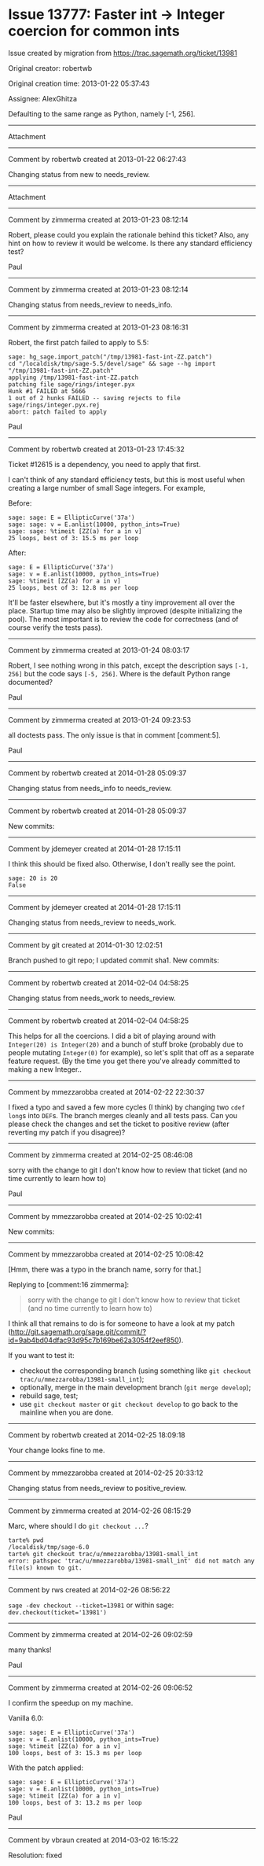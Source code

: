 # Issue 13777: Faster int -> Integer coercion for common ints

Issue created by migration from https://trac.sagemath.org/ticket/13981

Original creator: robertwb

Original creation time: 2013-01-22 05:37:43

Assignee: AlexGhitza

Defaulting to the same range as Python, namely [-1, 256].


---

Attachment


---

Comment by robertwb created at 2013-01-22 06:27:43

Changing status from new to needs_review.


---

Attachment


---

Comment by zimmerma created at 2013-01-23 08:12:14

Robert, please could you explain the rationale behind this ticket?
Also, any hint on how to review it would be welcome. Is there any standard efficiency test?

Paul


---

Comment by zimmerma created at 2013-01-23 08:12:14

Changing status from needs_review to needs_info.


---

Comment by zimmerma created at 2013-01-23 08:16:31

Robert, the first patch failed to apply to 5.5:

```
sage: hg_sage.import_patch("/tmp/13981-fast-int-ZZ.patch")
cd "/localdisk/tmp/sage-5.5/devel/sage" && sage --hg import   "/tmp/13981-fast-int-ZZ.patch"
applying /tmp/13981-fast-int-ZZ.patch
patching file sage/rings/integer.pyx
Hunk #1 FAILED at 5666
1 out of 2 hunks FAILED -- saving rejects to file sage/rings/integer.pyx.rej
abort: patch failed to apply
```

Paul


---

Comment by robertwb created at 2013-01-23 17:45:32

Ticket #12615 is a dependency, you need to apply that first. 

I can't think of any standard efficiency tests, but this is most useful when creating a large number of small Sage integers. For example, 

Before:


```
sage: sage: E = EllipticCurve('37a')             
sage: sage: v = E.anlist(10000, python_ints=True)
sage: sage: %timeit [ZZ(a) for a in v]           
25 loops, best of 3: 15.5 ms per loop
```


After:


```
sage: E = EllipticCurve('37a')             
sage: v = E.anlist(10000, python_ints=True)
sage: %timeit [ZZ(a) for a in v]           
25 loops, best of 3: 12.8 ms per loop
```


It'll be faster elsewhere, but it's mostly a tiny improvement all over the place. Startup time may also be slightly improved (despite initializing the pool). The most important is to review the code for correctness (and of course verify the tests pass).


---

Comment by zimmerma created at 2013-01-24 08:03:17

Robert, I see nothing wrong in this patch, except the description says `[-1, 256]` but the code says `[-5, 256]`. Where is the default Python range documented?

Paul


---

Comment by zimmerma created at 2013-01-24 09:23:53

all doctests pass. The only issue is that in comment [comment:5].

Paul


---

Comment by robertwb created at 2014-01-28 05:09:37

Changing status from needs_info to needs_review.


---

Comment by robertwb created at 2014-01-28 05:09:37

New commits:


---

Comment by jdemeyer created at 2014-01-28 17:15:11

I think this should be fixed also. Otherwise, I don't really see the point.

```
sage: 20 is 20
False
```



---

Comment by jdemeyer created at 2014-01-28 17:15:11

Changing status from needs_review to needs_work.


---

Comment by git created at 2014-01-30 12:02:51

Branch pushed to git repo; I updated commit sha1. New commits:


---

Comment by robertwb created at 2014-02-04 04:58:25

Changing status from needs_work to needs_review.


---

Comment by robertwb created at 2014-02-04 04:58:25

This helps for all the coercions. I did a bit of playing around with `Integer(20) is Integer(20)` and a bunch of stuff broke (probably due to people mutating `Integer(0)` for example), so let's split that off as a separate feature request. (By the time you get there you've already committed to making a new Integer..


---

Comment by mmezzarobba created at 2014-02-22 22:30:37

I fixed a typo and saved a few more cycles (I think) by changing two `cdef long`s into `DEF`s. The branch merges cleanly and all tests pass. Can you please check the changes and set the ticket to positive review (after reverting my patch if you disagree)?


---

Comment by zimmerma created at 2014-02-25 08:46:08

sorry with the change to git I don't know how to review that ticket (and no time currently to learn how to)

Paul


---

Comment by mmezzarobba created at 2014-02-25 10:02:41

New commits:


---

Comment by mmezzarobba created at 2014-02-25 10:08:42

[Hmm, there was a typo in the branch name, sorry for that.]

Replying to [comment:16 zimmerma]:
> sorry with the change to git I don't know how to review that ticket (and no time currently to learn how to)

I think all that remains to do is for someone to have a look at my patch (http://git.sagemath.org/sage.git/commit/?id=9ab4bd04dfac93d95c7b169be62a3054f2eef850).

If you want to test it:
* checkout the corresponding branch (using something like `git checkout trac/u/mmezzarobba/13981-small_int`);
* optionally, merge in the main development branch (`git merge develop`);
* rebuild sage, test;
* use `git checkout master` or `git checkout develop` to go back to the mainline when you are done.


---

Comment by robertwb created at 2014-02-25 18:09:18

Your change looks fine to me.


---

Comment by mmezzarobba created at 2014-02-25 20:33:12

Changing status from needs_review to positive_review.


---

Comment by zimmerma created at 2014-02-26 08:15:29

Marc, where should I do `git checkout ...`?

```
tarte% pwd
/localdisk/tmp/sage-6.0
tarte% git checkout trac/u/mmezzarobba/13981-small_int
error: pathspec 'trac/u/mmezzarobba/13981-small_int' did not match any file(s) known to git.
```



---

Comment by rws created at 2014-02-26 08:56:22

`sage -dev checkout --ticket=13981` or within sage: `dev.checkout(ticket='13981')`


---

Comment by zimmerma created at 2014-02-26 09:02:59

many thanks!

Paul


---

Comment by zimmerma created at 2014-02-26 09:06:52

I confirm the speedup on my machine.

Vanilla 6.0:

```
sage: sage: E = EllipticCurve('37a')    
sage: v = E.anlist(10000, python_ints=True)
sage: %timeit [ZZ(a) for a in v]       
100 loops, best of 3: 15.3 ms per loop
```


With the patch applied:

```
sage: sage: E = EllipticCurve('37a')    
sage: v = E.anlist(10000, python_ints=True)
sage: %timeit [ZZ(a) for a in v]       
100 loops, best of 3: 13.2 ms per loop
```

Paul


---

Comment by vbraun created at 2014-03-02 16:15:22

Resolution: fixed
